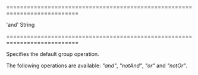 ===========================================================================
<!--hidden--><!--/hidden-->
<!--default-->'and'<!--/default-->
<!--type-->String<!--/type-->
===========================================================================

<!--shortDescription-->
Specifies the default group operation.
<!--/shortDescription-->

<!--fullDescription-->
The following operations are available: *"and"*, *"notAnd"*, *"or"* and *"notOr"*.
<!--/fullDescription-->